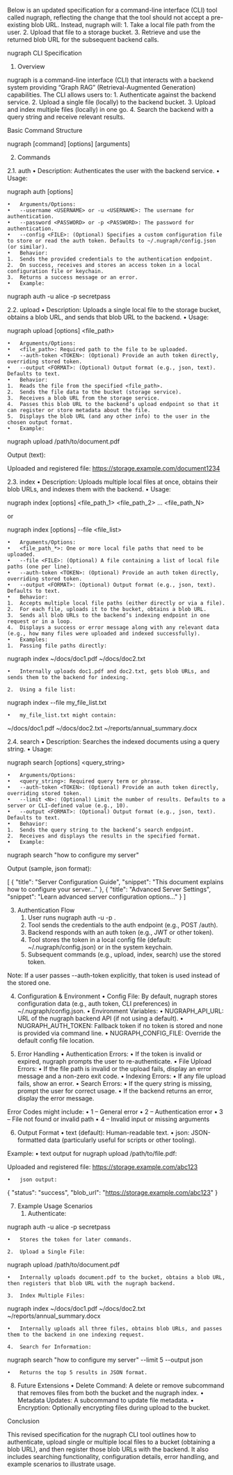 Below is an updated specification for a command-line interface (CLI) tool called nugraph, reflecting the change that the tool should not accept a pre-existing blob URL. Instead, nugraph will:
	1.	Take a local file path from the user.
	2.	Upload that file to a storage bucket.
	3.	Retrieve and use the returned blob URL for the subsequent backend calls.

nugraph CLI Specification

1. Overview

nugraph is a command-line interface (CLI) that interacts with a backend system providing “Graph RAG” (Retrieval-Augmented Generation) capabilities. The CLI allows users to:
	1.	Authenticate against the backend service.
	2.	Upload a single file (locally) to the backend bucket.
	3.	Upload and index multiple files (locally) in one go.
	4.	Search the backend with a query string and receive relevant results.

Basic Command Structure

nugraph [command] [options] [arguments]

2. Commands

2.1. auth
	•	Description: Authenticates the user with the backend service.
	•	Usage:

nugraph auth [options]


	•	Arguments/Options:
	•	--username <USERNAME> or -u <USERNAME>: The username for authentication.
	•	--password <PASSWORD> or -p <PASSWORD>: The password for authentication.
	•	--config <FILE>: (Optional) Specifies a custom configuration file to store or read the auth token. Defaults to ~/.nugraph/config.json (or similar).
	•	Behavior:
	1.	Sends the provided credentials to the authentication endpoint.
	2.	On success, receives and stores an access token in a local configuration file or keychain.
	3.	Returns a success message or an error.
	•	Example:

nugraph auth -u alice -p secretpass



2.2. upload
	•	Description: Uploads a single local file to the storage bucket, obtains a blob URL, and sends that blob URL to the backend.
	•	Usage:

nugraph upload [options] <file_path>


	•	Arguments/Options:
	•	<file_path>: Required path to the file to be uploaded.
	•	--auth-token <TOKEN>: (Optional) Provide an auth token directly, overriding stored token.
	•	--output <FORMAT>: (Optional) Output format (e.g., json, text). Defaults to text.
	•	Behavior:
	1.	Reads the file from the specified <file_path>.
	2.	Sends the file data to the bucket (storage service).
	3.	Receives a blob URL from the storage service.
	4.	Passes this blob URL to the backend’s upload endpoint so that it can register or store metadata about the file.
	5.	Displays the blob URL (and any other info) to the user in the chosen output format.
	•	Example:

nugraph upload /path/to/document.pdf

Output (text):

Uploaded and registered file: https://storage.example.com/document1234



2.3. index
	•	Description: Uploads multiple local files at once, obtains their blob URLs, and indexes them with the backend.
	•	Usage:

nugraph index [options] <file_path_1> <file_path_2> ... <file_path_N>

or

nugraph index [options] --file <file_list>


	•	Arguments/Options:
	•	<file_path_*>: One or more local file paths that need to be uploaded.
	•	--file <FILE>: (Optional) A file containing a list of local file paths (one per line).
	•	--auth-token <TOKEN>: (Optional) Provide an auth token directly, overriding stored token.
	•	--output <FORMAT>: (Optional) Output format (e.g., json, text). Defaults to text.
	•	Behavior:
	1.	Accepts multiple local file paths (either directly or via a file).
	2.	For each file, uploads it to the bucket, obtains a blob URL.
	3.	Sends all blob URLs to the backend’s indexing endpoint in one request or in a loop.
	4.	Displays a success or error message along with any relevant data (e.g., how many files were uploaded and indexed successfully).
	•	Examples:
	1.	Passing file paths directly:

nugraph index ~/docs/doc1.pdf ~/docs/doc2.txt

	•	Internally uploads doc1.pdf and doc2.txt, gets blob URLs, and sends them to the backend for indexing.

	2.	Using a file list:

nugraph index --file my_file_list.txt

	•	my_file_list.txt might contain:

~/docs/doc1.pdf
~/docs/doc2.txt
~/reports/annual_summary.docx



2.4. search
	•	Description: Searches the indexed documents using a query string.
	•	Usage:

nugraph search [options] <query_string>


	•	Arguments/Options:
	•	<query_string>: Required query term or phrase.
	•	--auth-token <TOKEN>: (Optional) Provide an auth token directly, overriding stored token.
	•	--limit <N>: (Optional) Limit the number of results. Defaults to a server or CLI-defined value (e.g., 10).
	•	--output <FORMAT>: (Optional) Output format (e.g., json, text). Defaults to text.
	•	Behavior:
	1.	Sends the query string to the backend’s search endpoint.
	2.	Receives and displays the results in the specified format.
	•	Example:

nugraph search "how to configure my server"

Output (sample, json format):

[
  {
    "title": "Server Configuration Guide",
    "snippet": "This document explains how to configure your server..."
  },
  {
    "title": "Advanced Server Settings",
    "snippet": "Learn advanced server configuration options..."
  }
]

3. Authentication Flow
	1.	User runs nugraph auth -u <USERNAME> -p <PASSWORD>.
	2.	Tool sends the credentials to the auth endpoint (e.g., POST /auth).
	3.	Backend responds with an auth token (e.g., JWT or other token).
	4.	Tool stores the token in a local config file (default: ~/.nugraph/config.json) or in the system keychain.
	5.	Subsequent commands (e.g., upload, index, search) use the stored token.

Note: If a user passes --auth-token <TOKEN> explicitly, that token is used instead of the stored one.

4. Configuration & Environment
	•	Config File: By default, nugraph stores configuration data (e.g., auth token, CLI preferences) in ~/.nugraph/config.json.
	•	Environment Variables:
	•	NUGRAPH_API_URL: URL of the nugraph backend API (if not using a default).
	•	NUGRAPH_AUTH_TOKEN: Fallback token if no token is stored and none is provided via command line.
	•	NUGRAPH_CONFIG_FILE: Override the default config file location.

5. Error Handling
	•	Authentication Errors:
	•	If the token is invalid or expired, nugraph prompts the user to re-authenticate.
	•	File Upload Errors:
	•	If the file path is invalid or the upload fails, display an error message and a non-zero exit code.
	•	Indexing Errors:
	•	If any file upload fails, show an error.
	•	Search Errors:
	•	If the query string is missing, prompt the user for correct usage.
	•	If the backend returns an error, display the error message.

Error Codes might include:
	•	1 – General error
	•	2 – Authentication error
	•	3 – File not found or invalid path
	•	4 – Invalid input or missing arguments

6. Output Format
	•	text (default): Human-readable text.
	•	json: JSON-formatted data (particularly useful for scripts or other tooling).

Example:
	•	text output for nugraph upload /path/to/file.pdf:

Uploaded and registered file: https://storage.example.com/abc123


	•	json output:

{
  "status": "success",
  "blob_url": "https://storage.example.com/abc123"
}

7. Example Usage Scenarios
	1.	Authenticate:

nugraph auth -u alice -p secretpass

	•	Stores the token for later commands.

	2.	Upload a Single File:

nugraph upload /path/to/document.pdf

	•	Internally uploads document.pdf to the bucket, obtains a blob URL, then registers that blob URL with the nugraph backend.

	3.	Index Multiple Files:

nugraph index ~/docs/doc1.pdf ~/docs/doc2.txt ~/reports/annual_summary.docx

	•	Internally uploads all three files, obtains blob URLs, and passes them to the backend in one indexing request.

	4.	Search for Information:

nugraph search "how to configure my server" --limit 5 --output json

	•	Returns the top 5 results in JSON format.

8. Future Extensions
	•	Delete Command: A delete or remove subcommand that removes files from both the bucket and the nugraph index.
	•	Metadata Updates: A subcommand to update file metadata.
	•	Encryption: Optionally encrypting files during upload to the bucket.

Conclusion

This revised specification for the nugraph CLI tool outlines how to authenticate, upload single or multiple local files to a bucket (obtaining a blob URL), and then register those blob URLs with the backend. It also includes searching functionality, configuration details, error handling, and example scenarios to illustrate usage.